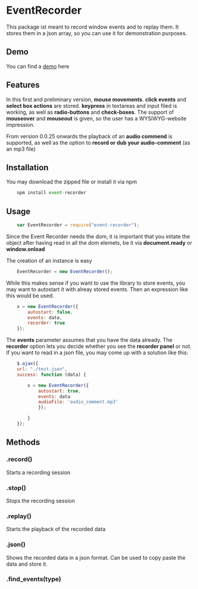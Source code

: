 # EventRecorder

This package ist meant to record window events and to replay them. It stores them in a json array, so you can use it for demonstration purposes.

## Demo

You can find a [demo](http://burckhardt.ludicmedia.de/EventRecorder) here


## Features

In this first and preliminary version, **mouse movements**. **click events** and **select box actions** are stored. 
**keypress** in textareas and input filed is working, as well as **radio-buttons** and **check-boxes**.
The support of **mouseover** and **mouseout** is given, so the user has a WYSIWYG-website impression.

From version 0.0.25 onwards the playback of an  **audio commend** is supported, as well as the option to **record or dub your audio-comment** (as an mp3 file)  


## Installation

You may download the zipped file or install it via npm 
 
```javascript
	npm install event-recorder
``` 



## Usage

```javascript
	var EventRecorder = require("event-recorder");
``` 

Since the Event Recorder needs the dom, it is important that you initate the object after having read in all the dom elemets, be it via **document.ready** or **window.onload**

The creation of an instance is easy

```javascript
	EventRecorder = new EventRecorder();
``` 

While this makes sense if you want to use the library to store events, you may want to autostart it with alreay stored events.
Then an expression like this would be used. 

```javascript
	x = new EventRecorder({
		autostart: false,
		events: data,
		recorder: true
	});
``` 

The **events** parameter assumes that you have the data already. The **recorder** option lets you decide whether you see the **recorder panel** or not. 
If you want to read in a json file, you may come up with a solution like this:


```javascript
	$.ajax({
	url: "./test.json",
	success: function (data) {

		x = new EventRecorder({
			autostart: true,
			events: data
			audioFile: 'audio_comment.mp3'
			});

		}
	});
``` 


## Methods
 

### .record()

Starts a recording session

### .stop()

Stops the recording session

### .replay()

Starts the playback of the recorded data

### .json()

Shows the recorded data in a json format. Can be used to copy paste the data and store it.

### .find_events(type)

 